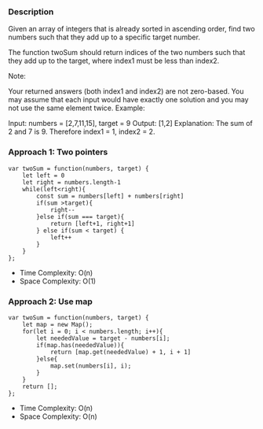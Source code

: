### Description
Given an array of integers that is already sorted in ascending order, find two numbers such that they add up to a specific target number.

The function twoSum should return indices of the two numbers such that they add up to the target, where index1 must be less than index2.

Note:

Your returned answers (both index1 and index2) are not zero-based.
You may assume that each input would have exactly one solution and you may not use the same element twice.
Example:

Input: numbers = [2,7,11,15], target = 9
Output: [1,2]
Explanation: The sum of 2 and 7 is 9. Therefore index1 = 1, index2 = 2.

### Approach 1: Two pointers
```
var twoSum = function(numbers, target) {
    let left = 0
    let right = numbers.length-1
    while(left<right){
        const sum = numbers[left] + numbers[right]
        if(sum >target){
            right--   
        }else if(sum === target){
            return [left+1, right+1]
        } else if(sum < target) {
            left++
        }
    }
};
```
* Time Complexity: O(n)
* Space Complexity: O(1)

### Approach 2: Use map
```
var twoSum = function(numbers, target) {
    let map = new Map();
    for(let i = 0; i < numbers.length; i++){
        let neededValue = target - numbers[i];
        if(map.has(neededValue)){
            return [map.get(neededValue) + 1, i + 1]
        }else{
            map.set(numbers[i], i);
        }
    }
    return [];
};
```
* Time Complexity: O(n)
* Space Complexity: O(n)
